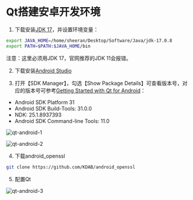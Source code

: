# Qt搭建安卓开发环境

1. 下载安装[JDK 17](https://www.oracle.com/java/technologies/downloads/)，并设置环境变量：

```bash
export JAVA_HOME=/home/sheeran/Desktop/Software/Java/jdk-17.0.8
export PATH=$PATH:$JAVA_HOME/bin
```

注意：这里必须用JDK 17，官网推荐的JDK 11会报错。

2. 下载安装[Android Studio](https://developer.android.google.cn/studio)

3. 打开【SDK Manager】，勾选【Show Package Details】可查看版本号，对应的版本号可参考[Getting Started with Qt for Android](https://doc.qt.io/qt-6/android-getting-started.html)：

- Android SDK Platform 31
- Android SDK Build-Tools: 31.0.0
- NDK: 25.1.8937393
- Android SDK Command-line Tools: 11.0

![qt-android-1](https://gitlab.com/iknowledge/BlogImage/-/raw/main/Qt/qt-android-1.png)

![qt-android-2](https://gitlab.com/iknowledge/BlogImage/-/raw/main/Qt/qt-android-2.png)

4. 下载android_openssl

```bash
git clone https://github.com/KDAB/android_openssl
```

5. 配置Qt

![qt-android-3](https://gitlab.com/iknowledge/BlogImage/-/raw/main/Qt/qt-android-3.png)
